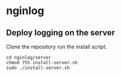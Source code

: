 # nginlog

## Deploy logging on the server
Clone the repository run the install script.
```
cd nginlog/server
chmod 755 install-server.sh
sudo ./install-server.sh
```
